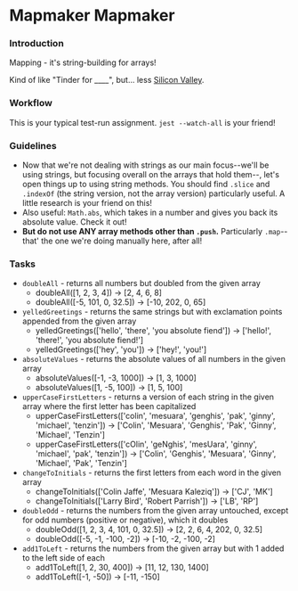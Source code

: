 # Mapmaker Mapmaker

### Introduction

Mapping - it's string-building for arrays!

Kind of like "Tinder for ____", but... less [Silicon Valley](https://en.wikipedia.org/wiki/Silicon_Valley_(TV_series)).


### Workflow

This is your typical test-run assignment. `jest --watch-all` is your friend!


### Guidelines

* Now that we're not dealing with strings as our main focus--we'll be using strings, but focusing overall on the arrays that hold them--, let's open things up to using string methods. You should find `.slice` and `.indexOf` (the string version, not the array version) particularly useful. A little research is your friend on this!
* Also useful: `Math.abs`, which takes in a number and gives you back its absolute value. Check it out!
* **But do not use ANY array methods other than `.push`.** Particularly `.map`-- that' the one we're doing manually here, after all!


### Tasks

* `doubleAll` - returns all numbers but doubled from the given array
  * doubleAll([1, 2, 3, 4]) -> [2, 4, 6, 8]
  * doubleAll([-5, 101, 0, 32.5]) -> [-10, 202, 0, 65]
* `yelledGreetings` - returns the same strings but with exclamation points appended from the given array
  * yelledGreetings(['hello', 'there', 'you absolute fiend']) -> ['hello!', 'there!', 'you absolute fiend!']
  * yelledGreetings(['hey', 'you']) -> ['hey!', 'you!']
* `absoluteValues` - returns the absolute values of all numbers in the given array
  * absoluteValues([-1, -3, 1000]) -> [1, 3, 1000]
  * absoluteValues([1, -5, 100]) -> [1, 5, 100]
* `upperCaseFirstLetters` - returns a version of each string in the given array where the first letter has been capitalized
  * upperCaseFirstLetters(['colin', 'mesuara', 'genghis', 'pak', 'ginny', 'michael', 'tenzin']) -> ['Colin', 'Mesuara', 'Genghis', 'Pak', 'Ginny', 'Michael', 'Tenzin']
  * upperCaseFirstLetters(['cOlin', 'geNghis', 'mesUara', 'ginny', 'michael', 'pak', 'tenzin']) -> ['Colin', 'Genghis', 'Mesuara', 'Ginny', 'Michael', 'Pak', 'Tenzin']
* `changeToInitials` - returns the first letters from each word in the given array
  * changeToInitials(['Colin Jaffe', 'Mesuara Kaleziq']) -> ['CJ', 'MK']
  * changeToInitials(['Larry Bird', 'Robert Parrish']) -> ['LB', 'RP']
* `doubleOdd` - returns the numbers from the given array untouched, except for odd numbers (positive or negative), which it doubles
  * doubleOdd([1, 2, 3, 4, 101, 0, 32.5]) -> [2, 2, 6, 4, 202, 0, 32.5]
  * doubleOdd([-5, -1, -100, -2]) -> [-10, -2, -100, -2]
* `add1ToLeft` - returns the numbers from the given array but with 1 added to the left side of each
  * add1ToLeft([1, 2, 30, 400]) -> [11, 12, 130, 1400]
  * add1ToLeft([-1, -50]) -> [-11, -150]
